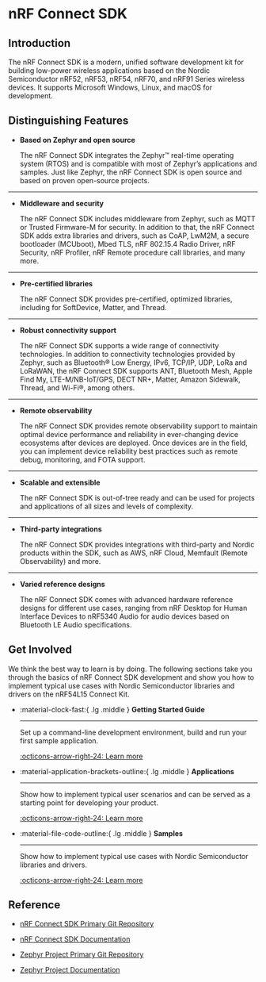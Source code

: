 # nRF Connect SDK

## Introduction

The nRF Connect SDK is a modern, unified software development kit for building low-power wireless applications based on the Nordic Semiconductor nRF52, nRF53, nRF54, nRF70, and nRF91 Series wireless devices. It supports Microsoft Windows, Linux, and macOS for development.

## Distinguishing Features

-    __Based on Zephyr and open source__

     The nRF Connect SDK integrates the Zephyr™ real-time operating system (RTOS) and is compatible with most of Zephyr’s applications and samples. Just like Zephyr, the nRF Connect SDK is open source and based on proven open-source projects.

---

-    __Middleware and security__

     The nRF Connect SDK includes middleware from Zephyr, such as MQTT or Trusted Firmware-M for security. In addition to that, the nRF Connect SDK adds extra libraries and drivers, such as CoAP, LwM2M, a secure bootloader (MCUboot), Mbed TLS, nRF 802.15.4 Radio Driver, nRF Security, nRF Profiler, nRF Remote procedure call libraries, and many more.

---

-    __Pre-certified libraries__

     The nRF Connect SDK provides pre-certified, optimized libraries, including for SoftDevice, Matter, and Thread.

---

-    __Robust connectivity support__

     The nRF Connect SDK supports a wide range of connectivity technologies. In addition to connectivity technologies provided by Zephyr, such as Bluetooth® Low Energy, IPv6, TCP/IP, UDP, LoRa and LoRaWAN, the nRF Connect SDK supports ANT, Bluetooth Mesh, Apple Find My, LTE-M/NB-IoT/GPS, DECT NR+, Matter, Amazon Sidewalk, Thread, and Wi-Fi®, among others.

---

-    __Remote observability__

     The nRF Connect SDK provides remote observability support to maintain optimal device performance and reliability in ever-changing device ecosystems after devices are deployed. Once devices are in the field, you can implement device reliability best practices such as remote debug, monitoring, and FOTA support.

---

-    __Scalable and extensible__

     The nRF Connect SDK is out-of-tree ready and can be used for projects and applications of all sizes and levels of complexity.

---

-    __Third-party integrations__

     The nRF Connect SDK provides integrations with third-party and Nordic products within the SDK, such as AWS, nRF Cloud, Memfault (Remote Observability) and more.

---

-    __Varied reference designs__

     The nRF Connect SDK comes with advanced hardware reference designs for different use cases, ranging from nRF Desktop for Human Interface Devices to nRF5340 Audio for audio devices based on Bluetooth LE Audio specifications.

## Get Involved

We think the best way to learn is by doing. The following sections take you through the basics of nRF Connect SDK development and show you how to implement typical use cases with Nordic Semiconductor libraries and drivers on the nRF54L15 Connect Kit.

<div class="grid cards" markdown>

-   :material-clock-fast:{ .lg .middle } __Getting Started Guide__

    ---

    Set up a command-line development environment, build and run your first sample application.

    [:octicons-arrow-right-24: Learn more](./getting-started.md)

-   :material-application-brackets-outline:{ .lg .middle } __Applications__

    ---

    Show how to implement typical user scenarios and can be served as a starting point for developing your product.

    [:octicons-arrow-right-24: Learn more](./applications/index.md)

-   :material-file-code-outline:{ .lg .middle } __Samples__

    ---

    Show how to implement typical use cases with Nordic Semiconductor libraries and drivers.

    [:octicons-arrow-right-24: Learn more](./samples/index.md)

</div>

## Reference

<div class="grid cards" markdown>

-   [nRF Connect SDK Primary Git Repository](https://github.com/nrfconnect/sdk-nrf)

-   [nRF Connect SDK Documentation](https://docs.nordicsemi.com/bundle/ncs-latest/page/nrf/index.html)

-   [Zephyr Project Primary Git Repository](https://github.com/zephyrproject-rtos/zephyr)

-   [Zephyr Project Documentation](https://docs.zephyrproject.org/)

</div>
